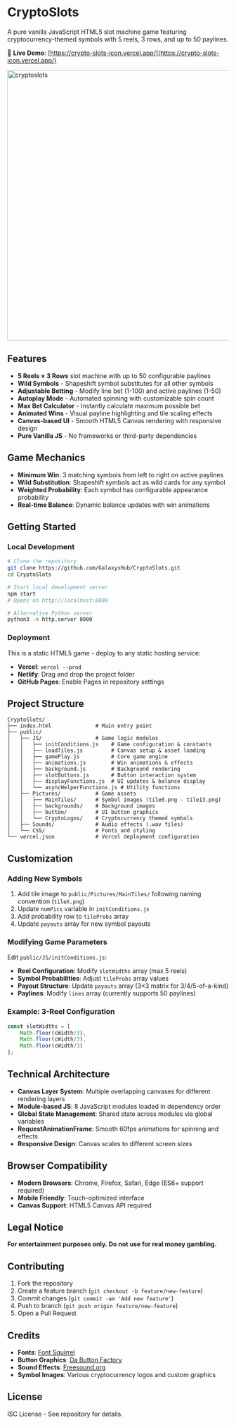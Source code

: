 # CryptoSlots

A pure vanilla JavaScript HTML5 slot machine game featuring cryptocurrency-themed symbols with 5 reels, 3 rows, and up to 50 paylines.

🎰 **Live Demo**: [https://crypto-slots-icon.vercel.app/](https://crypto-slots-icon.vercel.app/)

<img width="614" alt="cryptoslots" src="https://user-images.githubusercontent.com/39435918/53037083-df457a80-343e-11e9-95c9-017228e859c6.PNG">

## Features

- **5 Reels × 3 Rows** slot machine with up to 50 configurable paylines
- **Wild Symbols** - Shapeshift symbol substitutes for all other symbols
- **Adjustable Betting** - Modify line bet (1-100) and active paylines (1-50)
- **Autoplay Mode** - Automated spinning with customizable spin count
- **Max Bet Calculator** - Instantly calculate maximum possible bet
- **Animated Wins** - Visual payline highlighting and tile scaling effects
- **Canvas-based UI** - Smooth HTML5 Canvas rendering with responsive design
- **Pure Vanilla JS** - No frameworks or third-party dependencies

## Game Mechanics

- **Minimum Win**: 3 matching symbols from left to right on active paylines
- **Wild Substitution**: Shapeshift symbols act as wild cards for any symbol
- **Weighted Probability**: Each symbol has configurable appearance probability
- **Real-time Balance**: Dynamic balance updates with win animations

## Getting Started

### Local Development
```bash
# Clone the repository
git clone https://github.com/GalaxysHub/CryptoSlots.git
cd CryptoSlots

# Start local development server
npm start
# Opens on http://localhost:8000

# Alternative Python server
python3 -m http.server 8000
```

### Deployment
This is a static HTML5 game - deploy to any static hosting service:
- **Vercel**: `vercel --prod`
- **Netlify**: Drag and drop the project folder
- **GitHub Pages**: Enable Pages in repository settings

## Project Structure

```
CryptoSlots/
├── index.html              # Main entry point
├── public/
│   ├── JS/                 # Game logic modules
│   │   ├── initConditions.js    # Game configuration & constants
│   │   ├── loadTiles.js         # Canvas setup & asset loading
│   │   ├── gamePlay.js          # Core game engine
│   │   ├── animations.js        # Win animations & effects
│   │   ├── background.js        # Background rendering
│   │   ├── slotButtons.js       # Button interaction system
│   │   ├── displayFunctions.js  # UI updates & balance display
│   │   └── asyncHelperFunctions.js # Utility functions
│   ├── Pictures/           # Game assets
│   │   ├── MainTiles/      # Symbol images (tile0.png - tile13.png)
│   │   ├── backgrounds/    # Background images
│   │   ├── button/         # UI button graphics
│   │   └── CryptoLogos/    # Cryptocurrency themed symbols
│   ├── Sounds/             # Audio effects (.wav files)
│   └── CSS/                # Fonts and styling
└── vercel.json             # Vercel deployment configuration
```

## Customization

### Adding New Symbols
1. Add tile image to `public/Pictures/MainTiles/` following naming convention (`tileX.png`)
2. Update `numPics` variable in `initConditions.js`
3. Add probability row to `tileProbs` array
4. Update `payouts` array for new symbol payouts

### Modifying Game Parameters
Edit `public/JS/initConditions.js`:
- **Reel Configuration**: Modify `slotWidths` array (max 5 reels)
- **Symbol Probabilities**: Adjust `tileProbs` array values
- **Payout Structure**: Update `payouts` array (3×3 matrix for 3/4/5-of-a-kind)
- **Paylines**: Modify `lines` array (currently supports 50 paylines)

### Example: 3-Reel Configuration
```javascript
const slotWidths = [
    Math.floor(cWidth/3), 
    Math.floor(cWidth/3), 
    Math.floor(cWidth/3)
];
```

## Technical Architecture

- **Canvas Layer System**: Multiple overlapping canvases for different rendering layers
- **Module-based JS**: 8 JavaScript modules loaded in dependency order
- **Global State Management**: Shared state across modules via global variables
- **RequestAnimationFrame**: Smooth 60fps animations for spinning and effects
- **Responsive Design**: Canvas scales to different screen sizes

## Browser Compatibility

- **Modern Browsers**: Chrome, Firefox, Safari, Edge (ES6+ support required)
- **Mobile Friendly**: Touch-optimized interface
- **Canvas Support**: HTML5 Canvas API required

## Legal Notice

**For entertainment purposes only. Do not use for real money gambling.**

## Contributing

1. Fork the repository
2. Create a feature branch (`git checkout -b feature/new-feature`)
3. Commit changes (`git commit -am 'Add new feature'`)
4. Push to branch (`git push origin feature/new-feature`)
5. Open a Pull Request

## Credits

- **Fonts**: [Font Squirrel](https://www.fontsquirrel.com/)
- **Button Graphics**: [Da Button Factory](https://dabuttonfactory.com/)
- **Sound Effects**: [Freesound.org](https://freesound.org/)
- **Symbol Images**: Various cryptocurrency logos and custom graphics

## License

ISC License - See repository for details.
